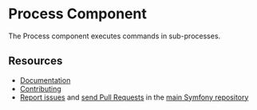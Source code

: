 Process Component
=================

The Process component executes commands in sub-processes.

Resources
---------

 * [Documentation](https://symfony.com/doc/current/components/process.html)
 * [Contributing](https://symfony.com/doc/current/contributing/{{url('/')}})
 * [Report issues](https://github.com/symfony/symfony/issues) and
   [send Pull Requests](https://github.com/symfony/symfony/pulls)
   in the [main Symfony repository](https://github.com/symfony/symfony)
